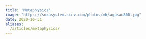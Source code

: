 ```yaml
---
title: "Metaphysics"
image: "https://sorasystem.sirv.com/photos/mh/agusan800.jpg"
date: 2020-10-31
aliases:
  /articles/metaphysics/
---
```


<!-- The Metaphysics of Maharlika and the Philippines -->